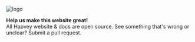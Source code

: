![logo](https://user-images.githubusercontent.com/84468262/215251603-7b6193da-0bcc-460a-930e-81e7cc0780da.png)

**Help us make this website great!**
<br> All Hapvey website & docs are open source. See something that's wrong or unclear? Submit a pull request.
